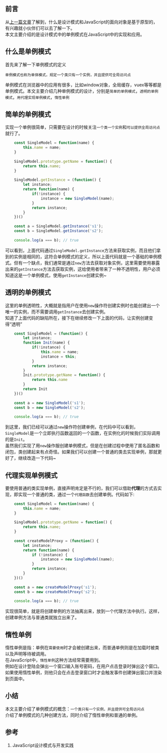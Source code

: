 ## 前言

从[上一篇文章](https://github.com/IchliebedichZhu/articles/tree/master/designMode/prototype)了解到，什么是设计模式和JavaScript的面向对象是基于原型的，有兴趣就小伙伴们可以去了解一下。   
本文主要介绍的是设计模式中的单例模式在JavaScript中的实现和应用。

## 什么是单例模式
首先来了解一下单例模式的定义

    单例模式也称为单体模式，规定一个类只有一个实例，并且提供可全局访问点
    
单例模式在浏览器中的应用有很多，比如window对象，全局缓存，vuex等等都是单例模式。本文主要介绍几种单例模式的设计，分别是`简单的单例模式`，`透明的单例模式`，`用代理实现单例模式`，`惰性单例`

    

## 简单的单例模式

实现一个单例很简单，只需要在设计的时候关注`一个类一个实例`和`可以提供全局访问点`就行了。   

```javascript
    const SingleModel = function(name) {
        this.name = name;
    }
    
    SingleModel.prototype.getName = function() {
        return this.name;
    }
    
    SingleModel.getInstance = (function() {
        let instance;
        return function(name) {
            if(!instance) {
                instance = new SingleModel(name);
            }
            return instance;
        }
    })()
    
    const a = SingleModel.getInstance('s1');
    const b = SingleModel.getInstance('s2');
    
    console.log(a === b); // true
```
可以看到，上面代码通过`SingleModel.getInstance`方法来获取实例，而且他们拿到的实例是相同的，这符合单例模式的定义，所以上面代码就是一个基础的单例模式。但有一个缺点，我们通常是通过`new`方法去获取对象实例，这里需要使用暴露出来的`getInstance`方法去获取实例，这给使用者带来了一种不透明性，用户必须知道这是一个单例模式，使用`getInstance`创建实例~

## 透明的单例模式

这里的单例透明性，大概就是指用户在使用`new`操作符创建实例时也能创建出一个唯一的实例，而不需要调用`getInstance`去创建实例。   
知道了上面代码的缺陷所在，接下在继续修改一下上面的代码，让实例创建变得“透明”

```javascript
    const SingleModel = (function() {
        let instance;
        function Init(name) {
            if(!instance) {
                this.name = name;
                instance = this;
            }
            return instance;
        }
        Init.prototype.getName = function() {
            return this.name
        }
        return Init
    })()
    
    const a = new SingleModel('s1');
    const b = new SingleModel('s2');
    
    console.log(a === b); // true
```
到这里，我们已经可以通过`new`操作符创建单例，在代码中可以看到，`SingleModel`是一个立即执行函数返回的一个函数，在实例化的时候我们实际调用的是`Init`。   
虽然我们实现了用`new`操作服创建单例模式，但是在创建过程中使用了匿名函数和闭包，类创建起来有点奇怪。如果我们可以创建一个普通的类去实现单例，那就更好了，继续改造一下代码~

## 代理实现单例模式

要使用普通的类实现单例，直接声明肯定是不行的，我们可以借助**代理**的方式去实现，即实现一个普通的类，通过一个`代理函数`去创建单例。代码如下:
```javascript
    const SingleModel = function(name) {
        this.name = name;
    }
    
    SingleModel.prototype.getName = function() {
        return this.name;
    }
    
    const createModelProxy = (function() {
        let instance;
        return function(name) {
            if (!instance) {
                instance = new SingleModel(name);
            }
            return instance;
        }
    })()
    
    const a = new createModelProxy('s1');
    const b = new createModelProxy('s2');
    
    console.log(a === b); // true
```

实现很简单，就是将创建单例的方法抽离出来，放到一个代理方法中执行。这样，创建单例方法与普通类就独立出来了。

## 惰性单例

惰性单例是指：单例在`需要使用`时才会被创建出来，而普通单例则是在加载时被类以及声明等待被调用。   
在JavaScript中，`惰性单例`这种方法经常需要用到。   
例如在设计登陆会弹出一个窗口输入账号密码，在用户点击登录时弹出这个窗口。如果使用惰性单例，则他只会在点击登录窗口时才会触发事件创建弹出窗口并渲染到页面中。   

## 小结

本文主要介绍了单例模式的概念：`一个类只有一个实例，并且提供可全局访问点`   
介绍了单例模式的几种创建方法，同时介绍了惰性单例和普通的单例。   

## 参考

1. JavaScript设计模式与开发实践